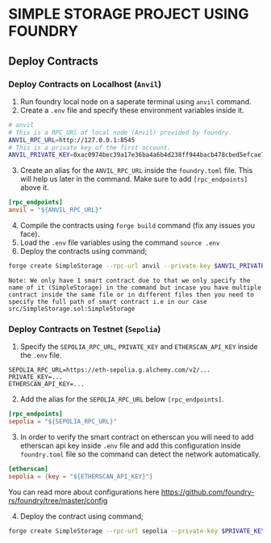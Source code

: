 # SIMPLE STORAGE PROJECT USING FOUNDRY

## Deploy Contracts

### Deploy Contracts on Localhost (`Anvil`)

1. Run foundry local node on a saperate terminal using `anvil` command.
2. Create a `.env` file and specify these environment variables inside it.

```bash
# anvil
# This is a RPC_URl of local node (Anvil) provided by foundry.
ANVIL_RPC_URL=http://127.0.0.1:8545
# This is a private key of the first account.
ANVIL_PRIVATE_KEY=0xac0974bec39a17e36ba4a6b4d238ff944bacb478cbed5efcae784d7bf4f2ff80
```

3. Create an alias for the `ANVIL_RPC_URL` inside the `foundry.toml` file. This will help us later in the command. Make sure to add `[rpc_endpoints]` above it.

```toml
[rpc_endpoints]
anvil = "${ANVIL_RPC_URL}"
```

4. Compile the contracts using `forge build` command (fix any issues you face).
5. Load the `.env` file variables using the command `source .env`
6. Deploy the contracts using command;

```bash
forge create SimpleStorage --rpc-url anvil --private-key $ANVIL_PRIVATE_KEY
```

`Note: We only have 1 smart contract due to that we only specify the name of it (SimpleStorage) in the command but incase you have multiple contract inside the same file or in different files then you need to specify the full path of smart contract i.e in our case src/SimpleStorage.sol:SimpleStorage`

### Deploy Contracts on Testnet (`Sepolia`)

1. Specify the `SEPOLIA_RPC_URL`, `PRIVATE_KEY` and `ETHERSCAN_API_KEY` inside the `.env` file.

```env
SEPOLIA_RPC_URL=https://eth-sepolia.g.alchemy.com/v2/...
PRIVATE_KEY=...
ETHERSCAN_API_KEY=...
```

2. Add the alias for the `SEPOLIA_RPC_URL` below `[rpc_endpoints]`.

```toml
[rpc_endpoints]
sepolia = "${SEPOLIA_RPC_URL}"
```

3. In order to verify the smart contract on etherscan you will need to add etherscan api key inside `.env` file and add this configuration inside `foundry.toml` file so the command can detect the network automatically.

```toml
[etherscan]
sepolia = {key = "${ETHERSCAN_API_KEY}"}
```

You can read more about configurations here https://github.com/foundry-rs/foundry/tree/master/config

4. Deploy the contract using command;

```bash
forge create SimpleStorage --rpc-url sepolia --private-key $PRIVATE_KEY --verify
```